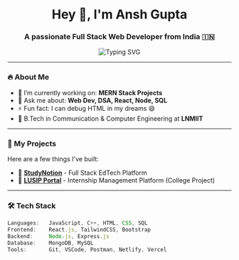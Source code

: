 <h1 align="center">Hey 👋, I'm Ansh Gupta</h1>
<h3 align="center">A passionate Full Stack Web Developer from India 🇮🇳</h3>

<div align="center">
  <img src="https://readme-typing-svg.demolab.com?font=JetBrains+Mono&size=22&pause=1000&color=F75C7E&vCenter=true&width=500&lines=Web+Developer+%F0%9F%92%BB;Full+Stack+Engineer+%F0%9F%92%BB;MERN+Stack+Lover+%E2%9D%A4%EF%B8%8F;Open+Source+Enthusiast+%F0%9F%91%BB" alt="Typing SVG" />
</div>

---

### 🔥 About Me

- 🔭 I’m currently working on: **MERN Stack Projects**
- 💬 Ask me about: **Web Dev, DSA, React, Node, SQL**
- ⚡ Fun fact: I can debug HTML in my dreams 😄
- 🏫 B.Tech in Communication & Computer Engineering at **LNMIIT**

---

### 💼 My Projects

Here are a few things I've built:

- 🚀 [**StudyNotion**]([https://github.com/anshgupta-007/StudyNotion](https://github.com/anshgupta-007/StudyFinal)) - Full Stack EdTech Platform
- 🔧 [**LUSIP Portal**]([https://github.com/anshgupta-007/lusip-portal](https://github.com/anshgupta-007/LUSIP-Updated)) - Internship Management Platform (College Project)

---

### 🛠️ Tech Stack

```js
Languages:   JavaScript, C++, HTML, CSS, SQL
Frontend:    React.js, TailwindCSS, Bootstrap
Backend:     Node.js, Express.js
Database:    MongoDB, MySQL
Tools:       Git, VSCode, Postman, Netlify, Vercel

